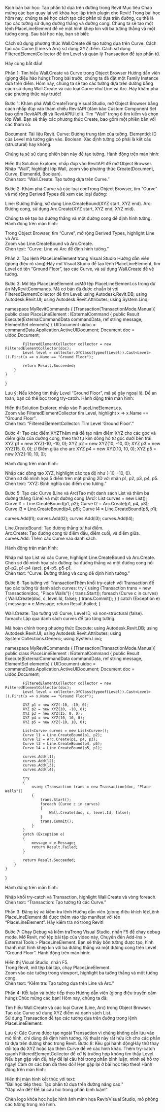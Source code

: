 Kịch bản bài học: Tạo phần tử dựa trên đường trong Revit
Mục tiêu
Chào mừng các bạn quay lại với khóa học lập trình plugin cho Revit! Trong bài học hôm nay, chúng ta sẽ học cách tạo các phần tử dựa trên đường, cụ thể là tạo các tường sử dụng đường thẳng và đường cong. Chúng ta sẽ tạo một lệnh PlaceLineElement để vẽ một hình khép kín với ba tường thẳng và một tường cong. Sau bài học này, bạn sẽ biết:

Cách sử dụng phương thức Wall.Create để tạo tường dựa trên Curve.
Cách tạo các Curve (Line và Arc) sử dụng XYZ điểm.
Cách sử dụng FilteredElementCollector để tìm Level và quản lý Transaction để tạo phần tử.

Hãy cùng bắt đầu!

Phần 1: Tìm hiểu Wall.Create và Curve trong Object Browser
Hướng dẫn viên (giọng điệu hào hứng):Trong bài trước, chúng ta đã đặt một Family Instance dựa trên điểm. Hôm nay, chúng ta sẽ tạo các tường dựa trên đường bằng cách sử dụng Wall.Create và các loại Curve như Line và Arc. Hãy khám phá các phương thức này trước!

Bước 1: Khám phá Wall.CreateTrong Visual Studio, mở Object Browser bằng cách nhấp đúp vào tham chiếu RevitAPI (đảm bảo Custom Component Set bao gồm RevitAPI.dll và RevitAPIUI.dll). Tìm “Wall” trong ô tìm kiếm và chọn lớp Wall. Bạn sẽ thấy các phương thức Create, bao gồm một phiên bản với các tham số:

Document: Tài liệu Revit.
Curve: Đường trung tâm của tường.
ElementId: ID của Level mà tường gắn vào.
Boolean: Xác định tường có phải là kết cấu (structural) hay không.

Chúng ta sẽ sử dụng phiên bản này để tạo tường.
Hành động trên màn hình:  

Hiển thị Solution Explorer, nhấp đúp vào RevitAPI để mở Object Browser.  
Nhập “Wall”, highlight lớp Wall, zoom vào phương thức Create(Document, Curve, ElementId, Boolean).  
Chèn text: “Wall.Create: Tạo tường dựa trên Curve.”


Bước 2: Khám phá Curve và các loại conTrong Object Browser, tìm “Curve” và mở rộng Derived Types để xem các loại đường:

Line: Đường thẳng, sử dụng Line.CreateBound(XYZ start, XYZ end).
Arc: Đường cong, sử dụng Arc.Create(XYZ start, XYZ end, XYZ mid).

Chúng ta sẽ tạo ba đường thẳng và một đường cong để định hình tường.
Hành động trên màn hình:  

Trong Object Browser, tìm “Curve”, mở rộng Derived Types, highlight Line và Arc.  
Zoom vào Line.CreateBound và Arc.Create.  
Chèn text: “Curve: Line và Arc để định hình tường.”




Phần 2: Tạo lệnh PlaceLineElement trong Visual Studio
Hướng dẫn viên (giọng điệu rõ ràng):Hãy mở Visual Studio để tạo lệnh PlaceLineElement, tìm Level có tên “Ground Floor”, tạo các Curve, và sử dụng Wall.Create để vẽ tường.

Bước 3: Mở tệp PlaceLineElement.csMở tệp PlaceLineElement.cs trong dự án MyRevitCommands. Mã cơ bản đã được chuẩn bị với FilteredElementCollector để tìm Level:
using Autodesk.Revit.DB;
using Autodesk.Revit.UI;
using Autodesk.Revit.Attributes;
using System.Linq;

namespace MyRevitCommands
{
    [Transaction(TransactionMode.Manual)]
    public class PlaceLineElement : IExternalCommand
    {
        public Result Execute(ExternalCommandData commandData, ref string message, ElementSet elements)
        {
            UIDocument uidoc = commandData.Application.ActiveUIDocument;
            Document doc = uidoc.Document;

            FilteredElementCollector collector = new FilteredElementCollector(doc);
            Level level = collector.OfClass(typeof(Level)).Cast<Level>().First(x => x.Name == "Ground Floor");

            return Result.Succeeded;
        }
    }
}

Lưu ý: Nếu không tìm thấy Level “Ground Floor”, mã sẽ gây ngoại lệ. Để an toàn, bạn có thể bọc trong try-catch.
Hành động trên màn hình:  

Hiển thị Solution Explorer, nhấp vào PlaceLineElement.cs.  
Zoom vào FilteredElementCollector tìm Level, highlight x => x.Name == "Ground Floor".  
Chèn text: “FilteredElementCollector: Tìm Level ‘Ground Floor’.”


Bước 4: Tạo các điểm XYZThêm mã để tạo năm điểm XYZ cho các góc và điểm giữa của đường cong, theo thứ tự kim đồng hồ từ góc dưới bên trái:
XYZ p1 = new XYZ(-10, -10, 0);
XYZ p2 = new XYZ(10, -10, 0);
XYZ p3 = new XYZ(15, 0, 0); // Điểm giữa cho arc
XYZ p4 = new XYZ(10, 10, 0);
XYZ p5 = new XYZ(-10, 10, 0);

Hành động trên màn hình:  

Nhập các dòng tạo XYZ, highlight các tọa độ như (-10, -10, 0).  
Chèn sơ đồ minh họa 5 điểm trên mặt phẳng 2D với nhãn p1, p2, p3, p4, p5.  
Chèn text: “XYZ: Định nghĩa các điểm cho tường.”


Bước 5: Tạo các Curve (Line và Arc)Tạo một danh sách List và thêm ba đường thẳng (Line) và một đường cong (Arc):
List<Curve> curves = new List<Curve>();
Curve l1 = Line.CreateBound(p1, p2);
Curve l2 = Arc.Create(p1, p4, p3);
Curve l3 = Line.CreateBound(p4, p5);
Curve l4 = Line.CreateBound(p5, p1);

curves.Add(l1);
curves.Add(l2);
curves.Add(l3);
curves.Add(l4);


Line.CreateBound: Tạo đường thẳng từ hai điểm.  
Arc.Create: Tạo đường cong từ điểm đầu, điểm cuối, và điểm giữa.  
curves.Add: Thêm các Curve vào danh sách.

Hành động trên màn hình:  

Nhập mã tạo List và các Curve, highlight Line.CreateBound và Arc.Create.  
Chèn sơ đồ minh họa các đường: ba đường thẳng và một đường cong nối p1-p2, p1-p4 (arc), p4-p5, p5-p1.  
Chèn text: “Curve: Đường thẳng và cong để định hình tường.”


Bước 6: Tạo tường với TransactionThêm khối try-catch với Transaction để tạo các tường từ danh sách curves:
try
{
    using (Transaction trans = new Transaction(doc, "Place Walls"))
    {
        trans.Start();
        foreach (Curve c in curves)
        {
            Wall.Create(doc, c, level.Id, false);
        }
        trans.Commit();
    }
}
catch (Exception e)
{
    message = e.Message;
    return Result.Failed;
}


Wall.Create: Tạo tường với Curve, Level ID, và non-structural (false).  
foreach: Lặp qua danh sách curves để tạo từng tường.

Mã hoàn chỉnh trong phương thức Execute:
using Autodesk.Revit.DB;
using Autodesk.Revit.UI;
using Autodesk.Revit.Attributes;
using System.Collections.Generic;
using System.Linq;

namespace MyRevitCommands
{
    [Transaction(TransactionMode.Manual)]
    public class PlaceLineElement : IExternalCommand
    {
        public Result Execute(ExternalCommandData commandData, ref string message, ElementSet elements)
        {
            UIDocument uidoc = commandData.Application.ActiveUIDocument;
            Document doc = uidoc.Document;

            FilteredElementCollector collector = new FilteredElementCollector(doc);
            Level level = collector.OfClass(typeof(Level)).Cast<Level>().First(x => x.Name == "Ground Floor");

            XYZ p1 = new XYZ(-10, -10, 0);
            XYZ p2 = new XYZ(10, -10, 0);
            XYZ p3 = new XYZ(15, 0, 0);
            XYZ p4 = new XYZ(10, 10, 0);
            XYZ p5 = new XYZ(-10, 10, 0);

            List<Curve> curves = new List<Curve>();
            Curve l1 = Line.CreateBound(p1, p2);
            Curve l2 = Arc.Create(p1, p4, p3);
            Curve l3 = Line.CreateBound(p4, p5);
            Curve l4 = Line.CreateBound(p5, p1);

            curves.Add(l1);
            curves.Add(l2);
            curves.Add(l3);
            curves.Add(l4);

            try
            {
                using (Transaction trans = new Transaction(doc, "Place Walls"))
                {
                    trans.Start();
                    foreach (Curve c in curves)
                    {
                        Wall.Create(doc, c, level.Id, false);
                    }
                    trans.Commit();
                }
            }
            catch (Exception e)
            {
                message = e.Message;
                return Result.Failed;
            }

            return Result.Succeeded;
        }
    }
}

Hành động trên màn hình:  

Nhập khối try-catch và Transaction, highlight Wall.Create và vòng foreach.  
Chèn text: “Transaction: Tạo tường từ các Curve.”




Phần 3: Đăng ký và kiểm tra lệnh
Hướng dẫn viên (giọng điệu khích lệ):Lệnh PlaceLineElement đã được thêm vào tệp manifest với tên “PlaceLineElement”. Hãy kiểm tra nó trong Revit!

Bước 7: Chạy Debug và kiểm traTrong Visual Studio, nhấn F5 để chạy debug mode. Mở Revit, mở tệp bài tập của video này. Chuyển đến Add-Ins > External Tools > PlaceLineElement. Bạn sẽ thấy bốn tường được tạo, hình thành một hình khép kín với ba đường thẳng và một đường cong trên Level “Ground Floor”.
Hành động trên màn hình:  

Hiển thị Visual Studio, nhấn F5.  
Trong Revit, mở tệp bài tập, chạy PlaceLineElement.  
Zoom vào các tường trong viewport, highlight ba tường thẳng và một tường cong.  
Chèn text: “Kiểm tra: Tạo tường dựa trên Line và Arc.”




Phần 4: Kết luận và bước tiếp theo
Hướng dẫn viên (giọng điệu truyền cảm hứng):Chúc mừng các bạn! Hôm nay, chúng ta đã:

Tìm hiểu Wall.Create và các loại Curve (Line, Arc) trong Object Browser.  
Tạo các Curve sử dụng XYZ điểm và danh sách List.  
Sử dụng Transaction để tạo các tường dựa trên đường trong lệnh PlaceLineElement.

Lưu ý: Các Curve được tạo ngoài Transaction vì chúng không cần lưu vào mô hình, chỉ dùng để định hình tường. Kỹ thuật này rất hữu ích cho các phần tử dựa trên đường khác trong Revit.
Bước 8: Kêu gọi hành độngHãy thử thay đổi tọa độ XYZ hoặc tạo thêm Curve để vẽ các hình khác. Thêm try-catch quanh FilteredElementCollector để xử lý trường hợp không tìm thấy Level. Nếu bạn gặp vấn đề, hãy để lại câu hỏi trong phần bình luận, mình sẽ hỗ trợ ngay!
Cảm ơn các bạn đã theo dõi! Hẹn gặp lại ở bài học tiếp theo!
Hành động trên màn hình:  

Hiển thị màn hình kết thúc với text:  
"Bài học tiếp theo: Tạo phần tử dựa trên đường nâng cao."  
"Gặp vấn đề? Để lại câu hỏi trong phần bình luận!"


Chèn logo khóa học hoặc hình ảnh minh họa Revit/Visual Studio, mô phỏng các tường trong mô hình.

